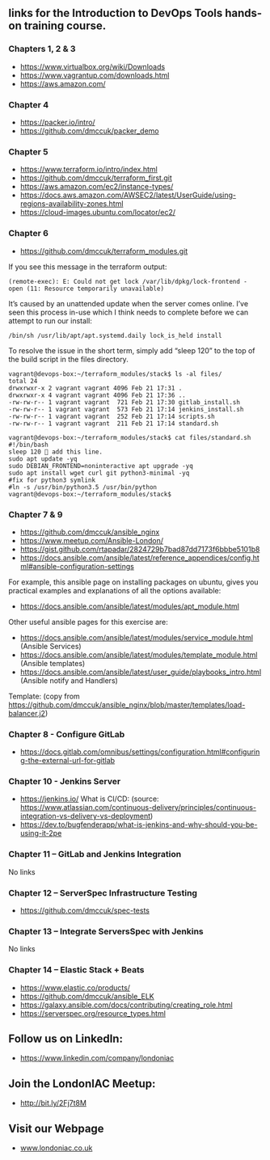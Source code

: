 ## links for the Introduction to DevOps Tools hands-on training course.

### Chapters 1, 2 & 3

  * https://www.virtualbox.org/wiki/Downloads
  * https://www.vagrantup.com/downloads.html
  * https://aws.amazon.com/

### Chapter 4

  * https://packer.io/intro/
  * https://github.com/dmccuk/packer_demo

### Chapter 5

  * https://www.terraform.io/intro/index.html
  * https://github.com/dmccuk/terraform_first.git
  * https://aws.amazon.com/ec2/instance-types/
  * https://docs.aws.amazon.com/AWSEC2/latest/UserGuide/using-regions-availability-zones.html
  * https://cloud-images.ubuntu.com/locator/ec2/ 

### Chapter 6

  * https://github.com/dmccuk/terraform_modules.git

If you see this message in the terraform output:

````
(remote-exec): E: Could not get lock /var/lib/dpkg/lock-frontend - open (11: Resource temporarily unavailable)
````

It’s caused by an unattended update when the server comes online. I’ve seen this process in-use which I think needs to complete before we can attempt to run our install:

````
/bin/sh /usr/lib/apt/apt.systemd.daily lock_is_held install
````

To resolve the issue in the short term, simply add “sleep 120” to the top of the build script in the files directory.

````
vagrant@devops-box:~/terraform_modules/stack$ ls -al files/
total 24
drwxrwxr-x 2 vagrant vagrant 4096 Feb 21 17:31 .
drwxrwxr-x 4 vagrant vagrant 4096 Feb 21 17:36 ..
-rw-rw-r-- 1 vagrant vagrant  721 Feb 21 17:30 gitlab_install.sh
-rw-rw-r-- 1 vagrant vagrant  573 Feb 21 17:14 jenkins_install.sh
-rw-rw-r-- 1 vagrant vagrant  252 Feb 21 17:14 scripts.sh
-rw-rw-r-- 1 vagrant vagrant  211 Feb 21 17:14 standard.sh

vagrant@devops-box:~/terraform_modules/stack$ cat files/standard.sh
#!/bin/bash
sleep 120  add this line.
sudo apt update -yq
sudo DEBIAN_FRONTEND=noninteractive apt upgrade -yq
sudo apt install wget curl git python3-minimal -yq
#fix for python3 symlink
#ln -s /usr/bin/python3.5 /usr/bin/python
vagrant@devops-box:~/terraform_modules/stack$
````

### Chapter 7 & 9

  * https://github.com/dmccuk/ansible_nginx
  * https://www.meetup.com/Ansible-London/
  * https://gist.github.com/rtapadar/2824729b7bad87dd7173f6bbbe5101b8
  * https://docs.ansible.com/ansible/latest/reference_appendices/config.html#ansible-configuration-settings 

For example, this ansible page on installing packages on ubuntu, gives you practical examples and explanations of all the options available:
  * https://docs.ansible.com/ansible/latest/modules/apt_module.html


Other useful ansible pages for this exercise are:
  * https://docs.ansible.com/ansible/latest/modules/service_module.html (Ansible Services)
  * https://docs.ansible.com/ansible/latest/modules/template_module.html (Ansible templates)
  * https://docs.ansible.com/ansible/latest/user_guide/playbooks_intro.html (Ansible notify and Handlers)

Template: (copy from https://github.com/dmccuk/ansible_nginx/blob/master/templates/load-balancer.j2)


### Chapter 8 - Configure GitLab

  * https://docs.gitlab.com/omnibus/settings/configuration.html#configuring-the-external-url-for-gitlab

### Chapter 10 - Jenkins Server

  * https://jenkins.io/
What is CI/CD:
(source: https://www.atlassian.com/continuous-delivery/principles/continuous-integration-vs-delivery-vs-deployment)
  * https://dev.to/bugfenderapp/what-is-jenkins-and-why-should-you-be-using-it-2pe

### Chapter 11 – GitLab and Jenkins Integration 
No links

### Chapter 12 – ServerSpec Infrastructure Testing

  * https://github.com/dmccuk/spec-tests

### Chapter 13 – Integrate ServersSpec with Jenkins
No links

### Chapter 14 – Elastic Stack + Beats

  * https://www.elastic.co/products/
  * https://github.com/dmccuk/ansible_ELK
  * https://galaxy.ansible.com/docs/contributing/creating_role.html
  * https://serverspec.org/resource_types.html

## Follow us on LinkedIn:

  * https://www.linkedin.com/company/londoniac

## Join the LondonIAC Meetup:

  * http://bit.ly/2Fj7t8M

## Visit our Webpage

  * www.londoniac.co.uk


